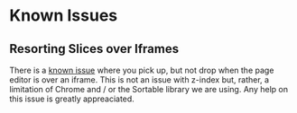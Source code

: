 # Known Issues

## Resorting Slices over Iframes

There is a [known issue](https://github.com/RubaXa/Sortable/issues/1388) where you pick up, but not drop when the page editor is over an iframe. This is not an issue with z-index but, rather, a limitation of Chrome and / or the Sortable library we are using. Any help on this issue is greatly appreaciated. 
